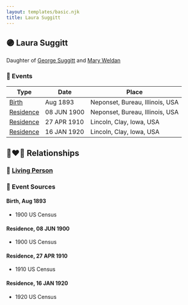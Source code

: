 ```yaml
---
layout: templates/basic.njk
title: Laura Suggitt
---
```

## 🟣 Laura Suggitt

Daughter of [George Suggitt](/people/4/48171276) and [Mary Weldan](/people/1/18538354)

### 📆 Events

Type | Date | Place
------ | ------ | ------
[Birth](#event-e2cd8422-8148-44e0-903a-df2e9eb0a386) | Aug 1893 | Neponset, Bureau, Illinois, USA
[Residence](#event-a3eb870a-c60e-41fa-8f0e-6872df85d99b) | 08 JUN 1900 | Neponset, Bureau, Illinois, USA
[Residence](#event-fa635682-7639-4070-9920-2ed3bb087427) | 27 APR 1910 | Lincoln, Clay, Iowa, USA
[Residence](#event-713d71ab-0434-41ce-8827-d96e4bad944c) | 16 JAN 1920 | Lincoln, Clay, Iowa, USA

## 👩‍❤️‍👨 Relationships

### 🔵 [Living Person](/people/4/44969277)

### 📰 Event Sources

#### <a id="event-e2cd8422-8148-44e0-903a-df2e9eb0a386"></a> Birth, Aug 1893
* 1900 US Census

#### <a id="event-a3eb870a-c60e-41fa-8f0e-6872df85d99b"></a> Residence, 08 JUN 1900
* 1900 US Census

#### <a id="event-fa635682-7639-4070-9920-2ed3bb087427"></a> Residence, 27 APR 1910
* 1910 US Census

#### <a id="event-713d71ab-0434-41ce-8827-d96e4bad944c"></a> Residence, 16 JAN 1920
* 1920 US Census